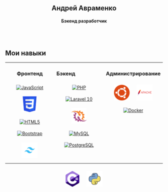 ## <div align="center">  Андрей Авраменко </div>
#### <div align="center"> Бэкенд разработчик </div>
<br><br>

## Мои навыки
<table><tr><td valign="top" width="33%">



### <div style="text-align:center; width:100% border:1px solid black">Фронтенд</div>  
<div align="center">  
<a href="https://learn.javascript.ru/" target="_blank"><img style="margin: 10px" src="https://profilinator.rishav.dev/skills-assets/javascript-original.svg" alt="JavaScript" height="50" title='JavaScript'/></a>
<a href="https://developer.mozilla.org/ru/docs/Learn/Getting_started_with_the_web/CSS_basics" target="_blank"><img style="margin: 10px" src="images/css.png" alt="CSS" height="50" title='CSS'/></a>   
<a href="https://developer.mozilla.org/ru/docs/Learn/HTML/Introduction_to_HTML" target="_blank"><img style="margin: 10px" src="https://profilinator.rishav.dev/skills-assets/html5-original-wordmark.svg" alt="HTML5" height="50" title='HTML5'/></a>
<a href="https://bootstrap5.ru/docs/getting-started/introduction/" target="_blank"><img style="margin: 10px" src="https://profilinator.rishav.dev/skills-assets/bootstrap-plain.svg" alt="Bootstrap" height="50" title='Bootstrap'/></a>  
<a href="https://tailwindcss.ru/docs/installation" target="_blank"><img style="margin: 10px" src="images/tailwindscss.jpg" alt="Tailwindcss" height="50" title='Tailwindcss'/></a> 
</td><td valign="top" width="33%">



### Бэкенд 
<div align="center">  
<a href="https://www.php.net/manual/ru/index.php" target="_blank"><img style="margin: 10px" src="https://profilinator.rishav.dev/skills-assets/php-original.svg" alt="PHP" height="50" title='PHP'/></a>  
<a href="https://laravel.com/docs/10.x" target="_blank"><img style="margin: 10px" src="https://profilinator.rishav.dev/skills-assets/laravel-plain-wordmark.svg" alt="Laravel 10" height="50" title='Laravel 10'/></a>
<a href="http://socketo.me/docs/" target="_blank"><img style="margin: 10px" src="images/ratchet.png" alt="Rathcet" height="50" title='Ratchet'/></a> 
<a href="https://dev.mysql.com/doc/" target="_blank"><img style="margin: 10px" src="https://profilinator.rishav.dev/skills-assets/mysql-original-wordmark.svg" alt="MySQL" height="50" title='MySQL'/></a>  
<a href="https://www.postgresql.org/docs/" target="_blank"><img style="margin: 10px" src="https://profilinator.rishav.dev/skills-assets/postgresql-original-wordmark.svg" alt="PostgreSQL" height="50" title='PostgreSQL'/></a>  
</div>

</td><td valign="top" width="33%">



### Администрирование  
<div align="center">  
<a href="https://ubuntu.com/" target="_blank"><img style="margin: 10px" src="images/ubuntu.png" alt="Ubuntu" height="50" title='Ubuntu'/></a>
<a href="https://httpd.apache.org/" target="_blank"><img style="margin: 10px" src="images/apache.png" alt="Apache" height="50" title='Apache'/></a>
<a href="https://my-js.org/docs/guide/docker/" target="_blank"><img style="margin: 10px" src="https://profilinator.rishav.dev/skills-assets/docker-original-wordmark.svg" alt="Docker" height="50" title='Docker'/></a> 
</div>

</td></tr></table>
<div align="center">  
<a href="https://learn.microsoft.com/ru-ru/dotnet/csharp/" target="_blank"><img style="margin: 10px" src="images/csharp.png" alt="C#" height="50" title='C#'/></a>
<a href="https://www.python.org/" target="_blank"><img style="margin: 10px" src="images/python.png" alt="C#" height="50" title='Python'/></a>
</div> 
